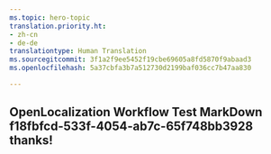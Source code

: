 ```yaml
---
ms.topic: hero-topic
translation.priority.ht:
- zh-cn
- de-de
translationtype: Human Translation
ms.sourcegitcommit: 3f1a2f9ee5452f19cbe69605a8fd5870f9abaad3
ms.openlocfilehash: 5a37cbfa3b7a512730d2199baf036cc7b47aa830

---
```

## OpenLocalization Workflow Test MarkDown f18fbfcd-533f-4054-ab7c-65f748bb3928 thanks!



<!--HONumber=Jul16_HO3-->


